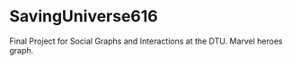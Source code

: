# SavingUniverse616
Final Project for Social Graphs and Interactions at the DTU. Marvel heroes graph.
